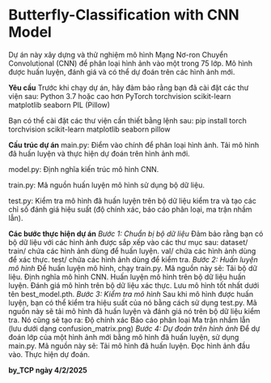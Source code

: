 # Butterfly-Classification with CNN Model

Dự án này xây dựng và thử nghiệm mô hình Mạng Nơ-ron Chuyển Convolutional (CNN) để phân loại hình ảnh vào một trong 75 lớp. Mô hình được huấn luyện, đánh giá và có thể dự đoán trên các hình ảnh mới.

**Yêu cầu**
Trước khi chạy dự án, hãy đảm bảo rằng bạn đã cài đặt các thư viện sau:
  Python 3.7 hoặc cao hơn
  PyTorch
  torchvision
  scikit-learn
  matplotlib
  seaborn
  PIL (Pillow)

Bạn có thể cài đặt các thư viện cần thiết bằng lệnh sau:    pip install torch torchvision scikit-learn matplotlib seaborn pillow

**Cấu trúc dự án**
  main.py: Điểm vào chính để phân loại hình ảnh. Tải mô hình đã huấn luyện và thực hiện dự đoán trên hình ảnh mới.
  
  model.py: Định nghĩa kiến trúc mô hình CNN.
  
  train.py: Mã nguồn huấn luyện mô hình sử dụng bộ dữ liệu.
  
  test.py: Kiểm tra mô hình đã huấn luyện trên bộ dữ liệu kiểm tra và tạo các chỉ số đánh giá hiệu suất (độ chính xác, báo cáo phân loại, ma trận nhầm lẫn).

**Các bước thực hiện dự án**
_Bước 1: Chuẩn bị bộ dữ liệu_
  Đảm bảo rằng bạn có bộ dữ liệu với các hình ảnh được sắp xếp vào các thư mục sau:
    dataset/
      train/        chứa các hình ảnh dùng để huấn luyện.
      val/          chứa các hình ảnh dùng để xác thực.
      test/         chứa các hình ảnh dùng để kiểm tra.
_Bước 2: Huấn luyện mô hình_
  Để huấn luyện mô hình, chạy train.py. Mã nguồn này sẽ:
    Tải bộ dữ liệu.
    Định nghĩa mô hình CNN.
    Huấn luyện mô hình trên bộ dữ liệu huấn luyện.
    Đánh giá mô hình trên bộ dữ liệu xác thực.
    Lưu mô hình tốt nhất dưới tên best_model.pth.
_Bước 3: Kiểm tra mô hình_
  Sau khi mô hình được huấn luyện, bạn có thể kiểm tra hiệu suất của nó bằng cách sử dụng test.py. Mã nguồn này sẽ tải mô hình đã huấn luyện và đánh giá nó trên bộ dữ liệu kiểm tra. Nó cũng sẽ tạo ra:
  Độ chính xác
  Báo cáo phân loại
  Ma trận nhầm lẫn (lưu dưới dạng confusion_matrix.png)
_Bước 4: Dự đoán trên hình ảnh_
  Để dự đoán lớp của một hình ảnh mới bằng mô hình đã huấn luyện, sử dụng main.py. Mã nguồn này sẽ:
  Tải mô hình đã huấn luyện.
  Đọc hình ảnh đầu vào.
  Thực hiện dự đoán.

**by_TCP ngày 4/2/2025**
    
